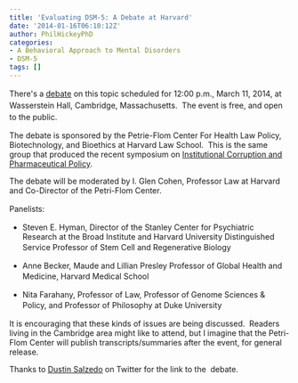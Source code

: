 ```yaml
---
title: 'Evaluating DSM-5: A Debate at Harvard'
date: '2014-01-16T06:10:12Z'
author: PhilHickeyPhD
categories:
- A Behavioral Approach to Mental Disorders
- DSM-5
tags: []
---
```


<span style="line-height: 1.5em;">There's a <a href="http://petrieflom.law.harvard.edu/events/details/evaluating-the-revised-DSM-5">debate</a> on this topic scheduled for 12:00 p.m., March 11, 2014, at Wasserstein Hall, Cambridge, Massachusetts.  The event is free, and open to the public.</span>

The debate is sponsored by the Petrie-Flom Center For Health Law Policy, Biotechnology, and Bioethics at Harvard Law School.  This is the same group that produced the recent symposium on <a href="http://www.ethics.harvard.edu/lab/featured/325-jlme-symposium">Institutional Corruption and Pharmaceutical Policy</a>.

The debate will be moderated by I. Glen Cohen, Professor Law at Harvard and Co-Director of the Petri-Flom Center.

<span style="line-height: 1.5em;">Panelists:</span>
<ul>
	<li>Steven E. Hyman, Director of the Stanley Center for Psychiatric Research at the Broad Institute and Harvard University Distinguished Service Professor of Stem Cell and Regenerative Biology<span style="line-height: 1.5em;"> </span></li>
</ul>
<ul>
	<li>Anne Becker, Maude and Lillian Presley Professor of Global Health and Medicine, Harvard Medical School<span style="line-height: 1.5em;"> </span></li>
</ul>
<ul>
	<li>Nita Farahany, Professor of Law, Professor of Genome Sciences &amp; Policy, and Professor of Philosophy at Duke University<span style="line-height: 1.5em;"> </span></li>
</ul>
It is encouraging that these kinds of issues are being discussed.  Readers living in the Cambridge area might like to attend, but I imagine that the Petri-Flom Center will publish transcripts/summaries after the event, for general release.

Thanks to <a href="https://twitter.com/DustinSalze">Dustin Salzedo</a> on Twitter for the link to the  debate.